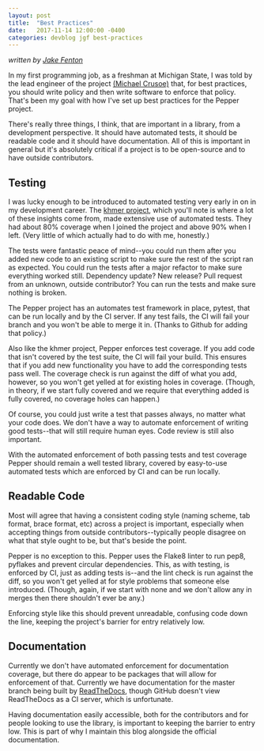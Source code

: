 ```yaml
---
layout: post
title:  "Best Practices"
date:   2017-11-14 12:00:00 -0400
categories: devblog jgf best-practices
---
```

_written by [Jake Fenton](https://github.com/bocajnotnef)_

In my first programming job, as a freshman at Michigan State, I was told by the lead engineer of the project [(Michael Crusoe)](https://twitter.com/biocrusoe) that, for best practices, you should write policy and then write software to enforce that policy. That's been my goal with how I've set up best practices for the Pepper project.

There's really three things, I think, that are important in a library, from a development perspective. It should have automated tests, it should be readable code and it should have documentation. All of this is important in general but it's absolutely critical if a project is to be open-source and to have outside contributors.

## Testing

I was lucky enough to be introduced to automated testing very early in on in my development career. The [khmer project](https://github.com/dib-lab/khmer), which you'll note is where a lot of these insights come from, made extensive use of automated tests. They had about 80% coverage when I joined the project and above 90% when I left. (Very little of which actually had to do with me, honestly.)

The tests were fantastic peace of mind--you could run them after you added new code to an existing script to make sure the rest of the script ran as expected. You could run the tests after a major refactor to make sure everything worked still. Dependency update? New release? Pull request from an unknown, outside contributor? You can run the tests and make sure nothing is broken.

The Pepper project has an automates test framework in place, pytest, that can be run locally and by the CI server. If any test fails, the CI will fail your branch and you won't be able to merge it in. (Thanks to Github for adding that policy.)

Also like the khmer project, Pepper enforces test coverage. If you add code that isn't covered by the test suite, the CI will fail your build. This ensures that if you add new functionality you have to add the corresponding tests pass well. The coverage check is run against the diff of what you add, however, so you won't get yelled at for existing holes in coverage. (Though, in theory, if we start fully covered and we require that everything added is fully covered, no coverage holes can happen.)

Of course, you could just write a test that passes always, no matter what your code does. We don't have a way to automate enforcement of writing good tests--that will still require human eyes. Code review is still also important.

With the automated enforcement of both passing tests and test coverage Pepper should remain a well tested library, covered by easy-to-use automated tests which are enforced by CI and can be run locally.

## Readable Code

Most will agree that having a consistent coding style (naming scheme, tab format, brace format, etc) across a project is important, especially when accepting things from outside contributors--typically people disagree on what that style ought to be, but that's beside the point.

Pepper is no exception to this. Pepper uses the Flake8 linter to run pep8, pyflakes and prevent circular dependencies. This, as with testing, is enforced by CI, just as adding tests is--and the lint check is run against the diff, so you won't get yelled at for style problems that someone else introduced. (Though, again, if we start with none and we don't allow any in merges then there shouldn't ever be any.)

Enforcing style like this should prevent unreadable, confusing code down the line, keeping the project's barrier for entry relatively low.

## Documentation

Currently we don't have automated enforcement for documentation coverage, but there do appear to be packages that will allow for enforcement of that. Currently we have documentation for the master branch being built by [ReadTheDocs](http://readthedocs.io/), though GitHub doesn't view ReadTheDocs as a CI server, which is unfortunate.

Having documentation easily accessible, both for the contributors and for people looking to use the library, is important to keeping the barrier to entry low. This is part of why I maintain this blog alongside the official documentation.